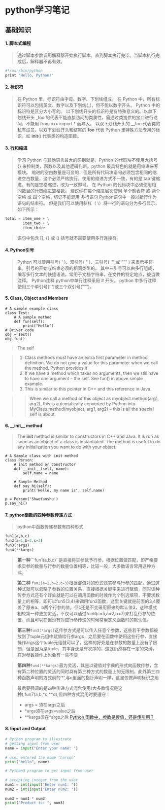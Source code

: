 
# python学习笔记

## 基础知识

#### 1. 脚本式编程
>通过脚本参数调用解释器开始执行脚本，直到脚本执行完毕。当脚本执行完成后，解释器不再有效。

```bash
#!/usr/bin/python
print "Hello, Python!"
```

#### 2. 标识符

>在 Python 里，标识符由字母、数字、下划线组成。
在 Python 中，所有标识符可以包括英文、数字以及下划线(_)，但不能以数字开头。
Python 中的标识符是区分大小写的。
以下划线开头的标识符是有特殊意义的。以单下划线开头 _foo 的代表不能直接访问的类属性，需通过类提供的接口进行访问，不能用 from xxx import * 而导入。
以双下划线开头的 __foo 代表类的私有成员，以双下划线开头和结尾的 __foo__ 代表 Python 里特殊方法专用的标识，如 __init__() 代表类的构造函数。

#### 3. 行和缩进

>学习 Python 与其他语言最大的区别就是，Python 的代码块不使用大括号 {} 来控制类，函数以及其他逻辑判断。python 最具特色的就是用缩进来写模块。
缩进的空白数量是可变的，但是所有代码块语句必须包含相同的缩进空白数量，这个必须严格执行。使用的缩进方式不一致，有的是 tab 键缩进，有的是空格缩进，改为一致即可。
在 Python 的代码块中必须使用相同数目的行首缩进空格数。
建议你在每个缩进层次使用 单个制表符 或 两个空格 或 四个空格 , 切记不能混用
多行语句
Python语句中一般以新行作为语句的结束符。
但是我们可以使用斜杠（ \）将一行的语句分为多行显示，如下所示：

```python
total = item_one + \
        item_two + \
        item_three
```

>语句中包含 [], {} 或 () 括号就不需要使用多行连接符。

#### 4. Python引号

>Python 可以使用引号( ' )、双引号( " )、三引号( ''' 或 """ ) 来表示字符串，引号的开始与结束必须的相同类型的。
其中三引号可以由多行组成，编写多行文本的快捷语法，常用于文档字符串，在文件的特定地点，被当做注释。
Python注释
python中单行注释采用 # 开头。
python 中多行注释使用三个单引号(''')或三个双引号(""")。

#### 5. Class, Object and Members

```
# A simple example class
class Test:
	# A sample method
	def fun(self):
		print("Hello")
# Driver code
obj = Test()
obj.fun()
```

>The self

>1. Class methods must have an extra first parameter in method definition. We do not give a value for this parameter when we call the method, Python provides it
>2. If we have a method which takes no arguments, then we still have to have one argument – the self. See fun() in above simple example.
>3. This is similar to this pointer in C++ and this reference in Java.

>>When we call a method of this object as myobject.method(arg1, arg2), this is automatically converted by Python into MyClass.method(myobject, arg1, arg2) – this is all the special self is about.
#### 6. \_\_init\_\_ method
> The __init__ method is similar to constructors in C++ and Java. It is run as soon as an object of a class is instantiated. The method is useful to do any initialization you want to do with your object.

```
# A Sample class with init method 
class Person: 
	# init method or constructor 
	def __init__(self, name): 
		self.name = name 

	# Sample Method 
	def say_hi(self): 
		print('Hello, my name is', self.name) 

p = Person('Shwetanshu') 
p.say_hi() 
```

#### 7. python函数的四种参数传递方式

>python中函数传递参数有四种形式

```python
fun1(a,b,c)
fun2(a=1,b=2,c=3)
fun3(*args)
fun4(**kargs)
```

>**第一种**```fun1(a,b,c)``是直接将实参赋予行参，根据位置做匹配，即严格要求实参的数量与行参的数量位置相等，比较一般，大多数语言常用这种方式。`

> **第二种** ```fun2(a=1,b=2,c=3)```根据键值对的形式做实参与行参的匹配，通过这种式就可以忽略了参数的位置关系，直接根据关键字来进行赋值，同时该种传参方式还有个好处就是可以在调用函数的时候作为个别选填项，不要求数量上的相等，即可以fun5(3,4)来调用fun2函数，这里关键就是前面的3,4覆盖了原来a、b两个行参的值，但c还是不变采用原来的默认值3，这种模式相较第一种更加灵活，不仅可以通过fun6(c=5,a=2,b=7)来打乱行参的位置，而且可以在但没有对应行参传递的时候常用定义函数时的默认值。

>**第三种**```fun3(*args)```这传参方式是可以传入任意个参数，这些若干参数都被放到了tuple元组中赋值给行参args，之后要在函数中使用这些行参，直接操作args这个tuple元组就可以了，这样的好处是在参数的数量上没有了限制，但是因为是tuple，其本身还是有次序的，这就仍然存在一定的束缚，在对参数操作上也会有一些不便

>**第四种**```fun4(**kargs)```最为灵活，其是以键值对字典的形式向函数传参，含有第二种位置的灵活的同时具有第三种方式的数量上的无限制。此外第三四种函数声明的方式前的’*’,与c里面的指针声明一样，这里仅做声明标识之用

>最后要强调的是四种传递方式混合使用(大多数情况是这种),fun7(a,b,*c,**d),但四种方式混用时要遵守：
>+ args = 须在args之后
>+ *args须在args=value之后
>+ **kargs须在*args之后
>[Python 函数中，参数是传值，还是传引用？](https://foofish.net/python-function-args.html)

#### 8. Input and Output
```python
# Python program to illustrate 
# getting input from user 
name = input("Enter your name: ") 
  
# user entered the name 'harssh' 
print("hello", name)

# Python3 program to get input from user 
  
# accepting integer from the user 
num1 = int(input("Enter num1: "))  
num2 = int(input("Enter num2: ")) 
  
num3 = num1 * num2 
print("Product is: ", num3) 
```